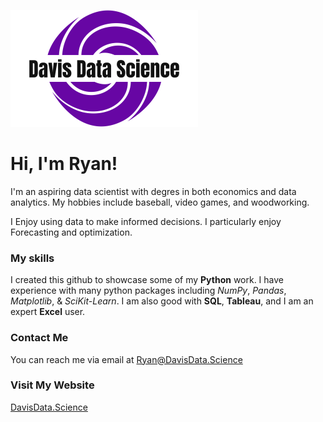 ![Davis Data Science Logo.](/assets/davis-data-science-high-resolution-logo-color-on-transparent-background_XSmall.png)
# Hi, I'm Ryan!

I'm an aspiring data scientist with degres in both economics and data analytics. My hobbies include baseball, video games, and woodworking.

I Enjoy using data to make informed decisions.
I particularly enjoy Forecasting and  optimization.

### My skills
I created this github to showcase some of my **Python** work.
I have experience with many python packages including *NumPy*, *Pandas*, *Matplotlib*, & *SciKit-Learn*.
I am also good with **SQL**, **Tableau**, and I am an expert **Excel** user.


### Contact Me
You can reach me via email at Ryan@DavisData.Science

### Visit My Website
[DavisData.Science](www.DavisData.Science)
